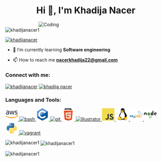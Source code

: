 <h1 align="center">Hi 👋, I'm Khadija Nacer</h1>
<img align="right" alt="Coding" width="400" src="https://media3.giphy.com/media/6OrCT1jVbonHG/giphy.gif?cid=ecf05e47lnob6vq5aa5ad6g6n72kmud56gk5zxb3tl6xnecr&ep=v1_gifs_related&rid=giphy.gif&ct=g">
<p align="left"> <img src="https://komarev.com/ghpvc/?username=khadijanacer1&label=Profile%20views&color=0e75b6&style=flat" alt="khadijanacer1" /> </p>

<p align="left"> <a href="https://twitter.com/khadijanacer" target="blank"><img src="https://img.shields.io/twitter/follow/khadijanacer?logo=twitter&style=for-the-badge" alt="khadijanacer" /></a> </p>

- 🌱 I’m currently learning **Software engineering**

- 📫 How to reach me **nacerkhadija22@gmail.com**

<h3 align="left">Connect with me:</h3>
<p align="left">
<a href="https://twitter.com/khadijanacer" target="blank"><img align="center" src="https://raw.githubusercontent.com/rahuldkjain/github-profile-readme-generator/master/src/images/icons/Social/twitter.svg" alt="khadijanacer" height="30" width="40" /></a>
<a href="https://linkedin.com/in/khadija nacer" target="blank"><img align="center" src="https://raw.githubusercontent.com/rahuldkjain/github-profile-readme-generator/master/src/images/icons/Social/linked-in-alt.svg" alt="khadija nacer" height="30" width="40" /></a>
</p>

<h3 align="left">Languages and Tools:</h3>
<p align="left"> <a href="https://aws.amazon.com" target="_blank" rel="noreferrer"> <img src="https://raw.githubusercontent.com/devicons/devicon/master/icons/amazonwebservices/amazonwebservices-original-wordmark.svg" alt="aws" width="40" height="40"/> </a> <a href="https://www.gnu.org/software/bash/" target="_blank" rel="noreferrer"> <img src="https://www.vectorlogo.zone/logos/gnu_bash/gnu_bash-icon.svg" alt="bash" width="40" height="40"/> </a> <a href="https://www.cprogramming.com/" target="_blank" rel="noreferrer"> <img src="https://raw.githubusercontent.com/devicons/devicon/master/icons/c/c-original.svg" alt="c" width="40" height="40"/> </a> <a href="https://git-scm.com/" target="_blank" rel="noreferrer"> <img src="https://www.vectorlogo.zone/logos/git-scm/git-scm-icon.svg" alt="git" width="40" height="40"/> </a> <a href="https://www.w3.org/html/" target="_blank" rel="noreferrer"> <img src="https://raw.githubusercontent.com/devicons/devicon/master/icons/html5/html5-original-wordmark.svg" alt="html5" width="40" height="40"/> </a> <a href="https://www.adobe.com/in/products/illustrator.html" target="_blank" rel="noreferrer"> <img src="https://www.vectorlogo.zone/logos/adobe_illustrator/adobe_illustrator-icon.svg" alt="illustrator" width="40" height="40"/> </a> <a href="https://developer.mozilla.org/en-US/docs/Web/JavaScript" target="_blank" rel="noreferrer"> <img src="https://raw.githubusercontent.com/devicons/devicon/master/icons/javascript/javascript-original.svg" alt="javascript" width="40" height="40"/> </a> <a href="https://www.linux.org/" target="_blank" rel="noreferrer"> <img src="https://raw.githubusercontent.com/devicons/devicon/master/icons/linux/linux-original.svg" alt="linux" width="40" height="40"/> </a> <a href="https://www.mysql.com/" target="_blank" rel="noreferrer"> <img src="https://raw.githubusercontent.com/devicons/devicon/master/icons/mysql/mysql-original-wordmark.svg" alt="mysql" width="40" height="40"/> </a> <a href="https://nodejs.org" target="_blank" rel="noreferrer"> <img src="https://raw.githubusercontent.com/devicons/devicon/master/icons/nodejs/nodejs-original-wordmark.svg" alt="nodejs" width="40" height="40"/> </a> <a href="https://www.python.org" target="_blank" rel="noreferrer"> <img src="https://raw.githubusercontent.com/devicons/devicon/master/icons/python/python-original.svg" alt="python" width="40" height="40"/> </a> <a href="https://www.vagrantup.com/" target="_blank" rel="noreferrer"> <img src="https://www.vectorlogo.zone/logos/vagrantup/vagrantup-icon.svg" alt="vagrant" width="40" height="40"/> </a> </p>

<p><img align="left" src="https://github-readme-stats.vercel.app/api/top-langs?username=khadijanacer1&show_icons=true&locale=en&layout=compact" alt="khadijanacer1" /></p>

<p>&nbsp;<img align="center" src="https://github-readme-stats.vercel.app/api?username=khadijanacer1&show_icons=true&locale=en" alt="khadijanacer1" /></p>

<p><img align="center" src="https://github-readme-streak-stats.herokuapp.com/?user=khadijanacer1&" alt="khadijanacer1" /></p>
